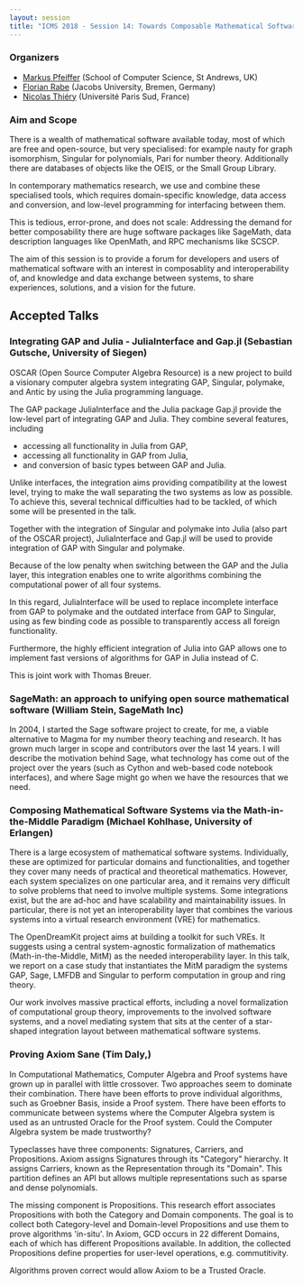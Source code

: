 ```yaml
---
layout: session
title: "ICMS 2018 - Session 14: Towards Composable Mathematical Software"
---
```

### Organizers

*   [Markus Pfeiffer](mailto:markus.pfeiffer@st-andrews.ac.uk) (School of Computer Science, St Andrews, UK)
*   [Florian Rabe](mailto:f.rabe@jacobs-university.de) (Jacobs University, Bremen, Germany)
*   [Nicolas Thiéry](mailto:Nicolas.Thiery@u-psud.fr) (Université Paris Sud, France)


### Aim and Scope

There is a wealth of mathematical software available today, most of which are
  free and open-source, but very specialised: for example nauty for graph
  isomorphism, Singular for polynomials, Pari for number theory. Additionally
  there are databases of objects like the OEIS, or the Small Group Library.
  
  In contemporary mathematics research, we use and combine these specialised
  tools, which requires domain-specific knowledge, data access and conversion,
  and low-level programming for interfacing between them.

  This is tedious, error-prone, and does not scale: Addressing the demand for
  better composability there are huge software packages like SageMath, data
  description languages like OpenMath, and RPC mechanisms like SCSCP.

  The aim of this session is to provide a forum for developers and users of
  mathematical software with an interest in composablity and interoperability of,
  and knowledge and data exchange between systems, to share experiences, solutions,
  and a vision for the future.

## Accepted Talks

### Integrating GAP and Julia - JuliaInterface and Gap.jl (Sebastian Gutsche, University of Siegen)

OSCAR (Open Source Computer Algebra Resource) is a new project to build a
visionary computer algebra system integrating GAP, Singular, polymake, and Antic
by using the Julia programming language.

The GAP package JuliaInterface and the Julia package Gap.jl provide the
low-level part of integrating GAP and Julia. They combine several features,
including
* accessing all functionality in Julia from GAP,
* accessing all functionality in GAP from Julia,
* and conversion of basic types between GAP and Julia.

Unlike interfaces, the integration aims providing compatibility at the lowest
level, trying to make the wall separating the two systems as low as possible. To
achieve this, several technical difficulties had to be tackled, of which some
will be presented in the talk.

Together with the integration of Singular and polymake into Julia (also part of
the OSCAR project), JuliaInterface and Gap.jl will be used to provide
integration of GAP with Singular and polymake.

Because of the low penalty when switching between the GAP and the Julia layer,
this integration enables one to write algorithms combining the computational
power of all four systems.

In this regard, JuliaInterface will be used to replace incomplete interface from
GAP to polymake and the outdated interface from GAP to Singular, using as few
binding code as possible to transparently access all foreign functionality.

Furthermore, the highly efficient integration of Julia into GAP allows one to
implement fast versions of algorithms for GAP in Julia instead of C.

This is joint work with Thomas Breuer.

### SageMath: an approach to unifying open source mathematical software (William Stein, SageMath Inc)

In 2004, I started the Sage software project to create, for me,
a viable alternative to Magma for my number theory teaching and research.
It has grown much larger in scope and contributors over the last 14 years.
I will describe the motivation behind Sage, what technology has come out of
the project over the years (such as Cython and web-based code notebook
interfaces), and where Sage might go when we have the resources that we need.

### Composing Mathematical Software Systems via the Math-in-the-Middle Paradigm (Michael Kohlhase, University of Erlangen)

There is a large ecosystem of mathematical software systems. Individually, these
are optimized for particular domains and functionalities, and together they
cover many needs of practical and theoretical mathematics. However, each system
specializes on one particular area, and it remains very difficult to solve
problems that need to involve multiple systems. Some integrations exist, but the
are ad-hoc and have scalability and maintainability issues. In particular, there
is not yet an interoperability layer that combines the various systems into a
virtual research environment (VRE) for mathematics.
  
The OpenDreamKit project aims at building a toolkit for such VREs. It suggests
using a central system-agnostic formalization of mathematics
(Math-in-the-Middle, MitM) as the needed interoperability layer. In this talk,
we report on a case study that instantiates the MitM paradigm the systems GAP,
Sage, LMFDB and Singular to perform computation in group and ring theory.
  
Our work involves massive practical efforts, including a novel formalization of
computational group theory, improvements to the involved software systems, and a
novel mediating system that sits at the center of a star-shaped integration
layout between mathematical software systems.

### Proving Axiom Sane (Tim Daly,)

In Computational Mathematics, Computer Algebra and Proof systems have grown up
in parallel with little crossover. Two approaches seem to dominate their
combination. There have been efforts to prove individual algorithms, such as
Groebner Basis, inside a Proof system. There have been efforts to communicate
between systems where the Computer Algebra system is used as an untrusted Oracle
for the Proof system. Could the Computer Algebra system be made trustworthy?

Typeclasses have three components: Signatures, Carriers, and Propositions. Axiom
assigns Signatures through its "Category" hierarchy. It assigns Carriers, known
as the Representation through its "Domain". This partition defines an API but
allows multiple representations such as sparse and dense polynomials.

The missing component is Propositions. This research effort associates
Propositions with both the Category and Domain components. The goal is to
collect both Category-level and Domain-level Propositions and use them to prove
algorithms 'in-situ'. In Axiom, GCD occurs in 22 different Domains, each of
which has different Propositions available. In addition, the collected
Propositions define properties for user-level operations, e.g. commutitivity.

Algorithms proven correct would allow Axiom to be a Trusted Oracle.
